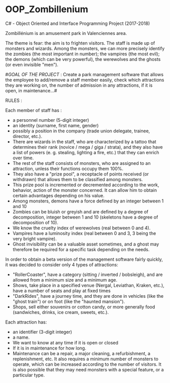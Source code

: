 # OOP_Zombillenium
C# - Object Oriented and Interface Programming Project (2017-2018)

Zombillénium is an amusement park in Valenciennes area.

The theme is fear: the aim is to frighten visitors. The staff is made up of monsters and wizards. Among the monsters, we can more precisely identify the zombies (the most important in number); the vampires (the most evil); the demons (which can be very powerful), the werewolves and the ghosts (or even invisible "men").

#*GOAL OF THE PROJECT* : Create a park management software that allows the employee to add/remove a staff member easily, check which attractions they are working on, the number of admission in any attractions, if it is open, in maintenance...#

RULES : 

Each member of staff has :
- a personnel number (5-digit integer)
- an identity (surname, first name, gender)
- possibly a position in the company (trade union delegate, trainee, director, etc.). 
- There are wizards in the staff, who are characterized by a tattoo that determines their rank (novice / mega / giga / strata), and they also have a list of powers (e. g. stealing, lighting a fire, etc.) that they can enrich over time. 
- The rest of the staff consists of monsters, who are assigned to an attraction, unless their functions occupy them 100%. 
- They also have a "prize pool", a receptacle of points received (or withdrawn) that allows them to be classified among monsters. 
- This prize pool is incremented or decremented according to the work, behavior, action of the monster concerned. It can allow him to obtain certain advantages depending on his value. 
- Among monsters, demons have a force defined by an integer between 1 and 10 
- Zombies can be bluish or greyish and are defined by a degree of decomposition, integer between 1 and 10 (skeletons have a degree of decomposition of 10). 
- We know the cruelty index of werewolves (real between 0 and 4). 
- Vampires have a luminosity index (real between 0 and 3, 3 being the very bright vampire). 
- Ghost invisibility can be a valuable asset sometimes, and a ghost may therefore be required for a specific task depending on the needs.

In order to obtain a beta version of the management software fairly quickly, it was decided to consider only 4 types of attractions: 
- "RollerCoaster", have a category (sitting / inverted / bobsleigh), and are allowed from a minimum size and a minimum age. 
- Shows, take place in a specified venue (Nergal, Leviathan, Kraken, etc.), have a number of seats and play at fixed times
- "DarkRides", have a journey time, and they are done in vehicles (like the "ghost train") or on foot (like the "haunted mansion"). 
- Shops, sell either souvenirs or cotton candy, or more generally food (sandwiches, drinks, ice cream, sweets, etc.).

Each attraction has:
- an identifier (3-digit integer) 
- a name. 
- We want to know at any time if it is open or closed
- If it is in maintenance for how long. 
- Maintenance can be a repair, a major cleaning, a refurbishment, a replenishment, etc. It also requires a minimum number of monsters to operate, which can be increased according to the number of visitors. It is also possible that they may need monsters with a special feature, or a particular type. 

